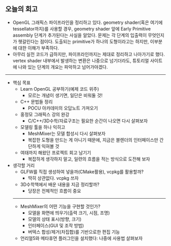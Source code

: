 ## 오늘의 회고
- OpenGL 그래픽스 파이프라인을 정리하고 있다. geometry shader(혹은 여기에 tessellator까지)를 사용할 경우, geometry shader 앞에 Early Primitive assembly 단계가 추가된다는 사실을 알았다. 문제는 각 단계의 입출력이 무엇인지가 헷갈린다는 점이다. 도출되는 primitive가 하나의 도형이라고는 하지만, 이부분에 대한 이해가 부족하다.
- 아무리 실전 코드가 급하지만, 파이프라인까지는 제대로 정리하고 나아가기로 했다. vertex shader 내부에서 발생하는 변환은 나중으로 넘기더라도, 튜토리얼 사이트에 나와 있는 단계의 개요는 파악하고 넘어가야겠다.

---
- 핵심 목표
    - Learn OpenGL 공부하기(예제 코드 위주)
        - 모르는 개념이 생기면, 일단은 비워둘 것!
    - C++ 문법들 정리
        - POCU 아카데미의 오답노트 가져오기
    - 홍정모 그래픽스 강의 완강
        - C/C++/3D수학/자료구조는 필요한 순간이 나오면 다시 살펴보자
    - 모델링 툴을 하나 익히고
        - MeshMixer는 모델 합성시 다시 살펴보자
        - 복잡한 도형을 만드는 게 아니기 때문에, 지금은 블렌더의 인터페이스만 간단하게 익혀볼 것
    - 여태까지 해왔던 프로젝트 회고 남기기
        - 복잡하게 생각하지 말고, 일련의 흐름을 적는 방식으로 도전해 보자
- 생각할 거리
    - GLFW를 직접 생성하여 넣을까(CMake활용), vcpkg를 활용할까?
        - 딱히 상관없다. vcpkg 쓰자
    - 3D수학책에서 배운 내용을 지금 정리할까?
        - 당장은 전체적인 흐름이 중요
    ---
    - MeshMixer의 어떤 기능을 구현할 것인가?
        - 모델을 화면에 띄우기(출력 크기, 시점, 조명)
        - 모델의 상태 표시(방향, 크기)
        - 인터페이스(GUI 및 조작 방법)
        - 버텍스 합성/제거(차집합)를 기반으로한 편집 기능
    - 언리얼5와 메타휴먼 플러그인을 설치했다: 나중에 사용법 살펴보자
